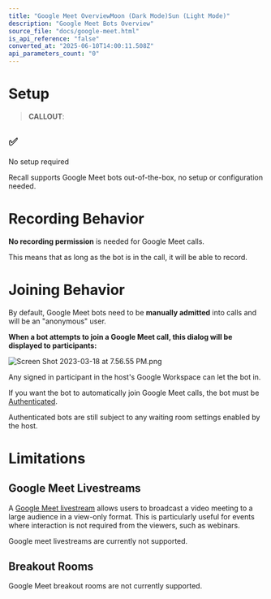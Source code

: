 ```yaml
---
title: "Google Meet OverviewMoon (Dark Mode)Sun (Light Mode)"
description: "Google Meet Bots Overview"
source_file: "docs/google-meet.html"
is_api_reference: "false"
converted_at: "2025-06-10T14:00:11.508Z"
api_parameters_count: "0"
---
```

# Setup

[](#setup)

> **CALLOUT**:

## ✅

No setup required

Recall supports Google Meet bots out-of-the-box, no setup or configuration needed.

# Recording Behavior

[](#recording-behavior)

**No recording permission** is needed for Google Meet calls.

This means that as long as the bot is in the call, it will be able to record.

# Joining Behavior

[](#joining-behavior)

By default, Google Meet bots need to be **manually admitted** into calls and will be an "anonymous" user.

**When a bot attempts to join a Google Meet call, this dialog will be displayed to participants:**

![](https://files.readme.io/65a5e7b-Screen_Shot_2023-03-18_at_7.56.55_PM.png "Screen Shot 2023-03-18 at 7.56.55 PM.png")



Any signed in participant in the host's Google Workspace can let the bot in.

If you want the bot to automatically join Google Meet calls, the bot must be [Authenticated](/docs/google-meet-login-getting-started).

Authenticated bots are still subject to any waiting room settings enabled by the host.

# Limitations

[](#limitations)

## Google Meet Livestreams

[](#google-meet-livestreams)

A [Google Meet livestream](https://support.google.com/meet/answer/9308630?hl=en&co=GENIE.Platform%3DDesktop) allows users to broadcast a video meeting to a large audience in a view-only format. This is particularly useful for events where interaction is not required from the viewers, such as webinars.

Google meet livestreams are currently not supported.

## Breakout Rooms

[](#breakout-rooms)

Google Meet breakout rooms are not currently supported.
